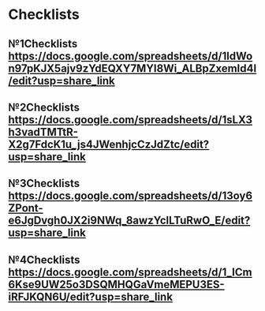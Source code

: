 # Checklists
## №1Checklists https://docs.google.com/spreadsheets/d/1ldWon97pKJX5ajv9zYdEQXY7MYI8Wi_ALBpZxemId4I/edit?usp=share_link
## №2Checklists https://docs.google.com/spreadsheets/d/1sLX3h3vadTMTtR-X2g7FdcK1u_js4JWenhjcCzJdZtc/edit?usp=share_link
## №3Checklists https://docs.google.com/spreadsheets/d/13oy6ZPont-e6JgDvgh0JX2i9NWq_8awzYclLTuRwO_E/edit?usp=share_link
## №4Checklists https://docs.google.com/spreadsheets/d/1_ICm6Kse9UW25o3DSQMHQGaVmeMEPU3ES-iRFJKQN6U/edit?usp=share_link
